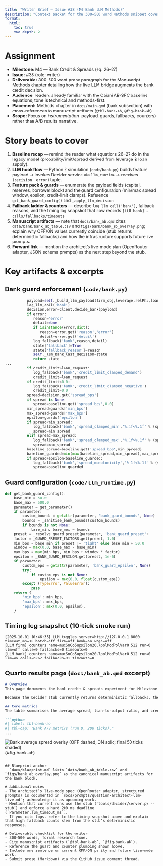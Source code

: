 ```yaml
---
title: "Writer Brief — Issue #38 (M4 Bank LLM Methods)"
description: "Context packet for the 300–500 word Methods snippet covering the bank credit & spreads hook."
format:
  html:
    toc: true
    toc-depth: 2
---
```


# Assignment
- **Milestone:** M4 — Bank Credit & Spreads (eq. 26–27)
- **Issue:** #38 (role: writer)
- **Deliverable:** 300–500 word prose paragraph for the Manuscript Methods chapter detailing how the live LLM bridge augments the bank credit decision.
- **Audience:** readers already familiar with the Caiani AB‑SFC baseline equations; tone is technical and methods-first.
- **Placement:** Methods chapter in `docs/main.qmd` (bank subsection) with cross-references to manuscript artifacts (`@tbl-bank-ab`, `@fig-bank-ab`).
- **Scope:** Focus on *instrumentation* (payload, guards, fallbacks, counters) rather than A/B results narrative.

# Story beats to cover
1. **Baseline recap** — remind the reader what equations 26–27 do in the legacy model (probability/limit/spread derived from leverage & loan supply).
2. **LLM hook flow** — Python 2 simulation (`code/bank.py`) builds feature payload → invokes Decider service via `llm_runtime` → receives `(decision, error)` tuple.
3. **Feature pack & guards** — enumerate the payload fields (capital, reserves, borrower block) and the guard configuration (min/max spread window, epsilon, credit-limit clamps). Reference `get_bank_guard_config()` and `_apply_llm_decision`.
4. **Fallback ladder & counters** — describe `log_llm_call('bank')`, fallback reasons, and the timing log snapshot that now records `[LLM bank] … calls/fallbacks/timeouts`.
5. **Manuscript artifacts** — note that `docs/bank_ab.qmd` cites `data/bank/bank_ab_table.csv` and `figs/bank/bank_ab_overlay.png`; explain why OFF/ON values currently coincide (stub returns deterministic fallbacks) and how the infrastructure supports future live prompts.
6. **Forward link** — mention the architect’s live-mode plan (OpenRouter adapter, JSON schema prompts) as the next step beyond the stub.

# Key artifacts & excerpts
## Bank guard enforcement (`code/bank.py`)
```python
          payload=self._build_llm_payload(firm_obj,leverage,relPhi,loan_request,loan_supply,baseline)
          log_llm_call('bank')
          decision,error=client.decide_bank(payload)
          if error:
             reason='error'
             detail=None
             if isinstance(error,dict):
                reason=error.get('reason','error')
                detail=error.get('detail')
             log_fallback('bank',reason,detail)
             state['fallback']=True
             state['fallback_reason']=reason
             self._llm_bank_last_decision=state
             return state
...
          if credit_limit>loan_request:
             log_fallback('bank','credit_limit_clamped_demand')
             credit_limit=loan_request
          if credit_limit<0.0:
             log_fallback('bank','credit_limit_clamped_negative')
             credit_limit=0.0
          spread=decision.get('spread_bps')
          if spread is None:
             spread=baseline.get('spread_bps',0.0)
          min_spread=guards['min_bps']
          max_spread=guards['max_bps']
          epsilon=guards['epsilon']
          if spread<min_spread:
             log_fallback('bank','spread_clamped_min','%.1f<%.1f' % (spread,min_spread))
             spread=min_spread
          elif spread>max_spread:
             log_fallback('bank','spread_clamped_max','%.1f>%.1f' % (spread,max_spread))
             spread=max_spread
          baseline_spread=baseline.get('spread_bps',min_spread)
          baseline_guarded=min(max(baseline_spread,min_spread),max_spread)
          if spread+epsilon<baseline_guarded:
             log_fallback('bank','spread_monotonicity','%.1f<%.1f' % (spread,baseline_guarded))
             spread=baseline_guarded
```

## Guard configuration (`code/llm_runtime.py`)
```python
def get_bank_guard_config():
    base_min = 50.0
    base_max = 500.0
    parameter = get_parameter()
    if parameter:
        custom_bounds = getattr(parameter, 'bank_guard_bounds', None)
        bounds = _sanitise_bank_bounds(custom_bounds)
        if bounds is not None:
            base_min, base_max = bounds
    preset = _resolve_guard_preset(parameter, 'bank_guard_preset')
    factor = _GUARD_PRESET_FACTORS.get(preset, 1.0)
    min_bps = base_min if preset != 'tight' else base_min + 50.0
    window = max(0.0, base_max - base_min)
    max_bps = max(min_bps, min_bps + window * factor)
    epsilon = _BANK_GUARD_EPSILON.get(preset, 1e-6)
    if parameter:
        custom_eps = getattr(parameter, 'bank_guard_epsilon', None)
        try:
            if custom_eps is not None:
                epsilon = max(0.0, float(custom_eps))
        except (TypeError, ValueError):
            pass
    return {
        'min_bps': min_bps,
        'max_bps': max_bps,
        'epsilon': max(0.0, epsilon),
    }
```

## Timing log snapshot (10-tick smoke run)
```
[2025-10-01 10:46:35] LLM toggles server=http://127.0.0.1:8000 timeout_ms=10 batch=off firm=off bank=on wage=off
[LLM firm] counters name=muxSnCo5upsilon20.7polModPolVar0.512 run=0 llm=off calls=0 fallbacks=0 timeouts=0
[LLM bank] counters name=muxSnCo5upsilon20.7polModPolVar0.512 run=0 llm=on calls=2267 fallbacks=91 timeouts=0
```

## Quarto results page (`docs/bank_ab.qmd` excerpt)
```markdown
# Overview
This page documents the bank credit & spreads experiment for Milestone M4. Both runs use `run_id = 0` over a 200-tick horizon. The CSV and overlay below are generated via `python3 tools/generate_bank_ab.py` and report the metrics exported by `code/timing.py`.

Because the Decider stub currently returns deterministic fallbacks, the OFF and ON scenarios remain identical. We publish the artifacts now so prompt work can later drop in differentiated behaviour without restructuring the page.

## Core metrics
The table summarises the average spread, loan-to-output ratio, and credit-growth proxy for baseline (`OFF`) versus LLM-enabled (`ON`) runs. Values follow manuscript formatting (two decimals, comma separators for large magnitudes).

```python
#| label: tbl-bank-ab
#| tbl-cap: "Bank A/B metrics (run 0, 200 ticks)."
...
```

![Bank average spread overlay (OFF dashed, ON solid; final 50 ticks shaded)](../figs/bank/bank_ab_overlay.png){#fig-bank-ab}
```

## Blueprint anchor
- `docs/blueprint.md` lists `data/bank_ab_table.csv` and `figs/bank_ab_overlay.png` as the canonical manuscript artifacts for the bank block.

# Additional notes
- The architect’s live-mode spec (OpenRouter adapter, structured prompts) is documented in `docs/prompts/question-architect-llm-live.md`; acknowledge it as upcoming work.
- Mention that current runs use the stub (`tools/decider/server.py --stub`) and enforce a hard 200 ms deadline (`Parameter.llm_timeout_ms`).
- If you cite logs, refer to the timing snapshot above and explain that high fallback counts stem from the stub’s deterministic responses.

# Deliverable checklist for the writer
- 300–500 words, formal research tone.
- Cite manuscript artifacts (`@tbl-bank-ab`, `@fig-bank-ab`).
- Reference the guard and counter plumbing shown above.
- Include one sentence on current OFF/ON parity and future live-mode work.
- Submit prose (Markdown) via the GitHub issue comment thread.
